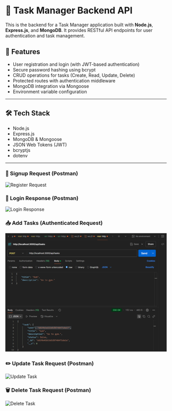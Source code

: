 # 🧩 Task Manager Backend API

This is the backend for a Task Manager application built with **Node.js**, **Express.js**, and **MongoDB**. It provides RESTful API endpoints for user authentication and task management.

## 🚀 Features

- User registration and login (with JWT-based authentication)
- Secure password hashing using bcrypt
- CRUD operations for tasks (Create, Read, Update, Delete)
- Protected routes with authentication middleware
- MongoDB integration via Mongoose
- Environment variable configuration

---

## 🛠️ Tech Stack

- Node.js
- Express.js
- MongoDB & Mongoose
- JSON Web Tokens (JWT)
- bcryptjs
- dotenv

---

### 🧾 Signup Request (Postman)
![Register Request](./screenshots/signup.png)

### 🔐 Login Response (Postman)
![Login Response](./screenshots/signin.png)

### 📥 Add Tasks (Authenticated Request)
![Get Tasks](backend/screenshots/create-task.png)

### ✏️ Update Task Request (Postman)
![Update Task](./screenshots/update-task.png)  

### 🗑️ Delete Task Request (Postman)
![Delete Task](./screenshots/delete-task.png)  

